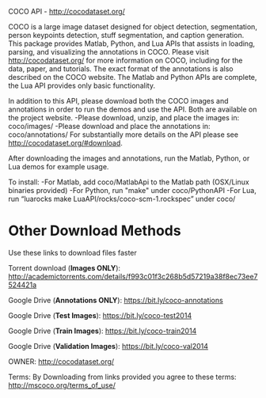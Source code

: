 COCO API - http://cocodataset.org/

COCO is a large image dataset designed for object detection, segmentation, person keypoints detection, stuff segmentation, and caption generation. This package provides Matlab, Python, and Lua APIs that assists in loading, parsing, and visualizing the annotations in COCO. Please visit http://cocodataset.org/ for more information on COCO, including for the data, paper, and tutorials. The exact format of the annotations is also described on the COCO website. The Matlab and Python APIs are complete, the Lua API provides only basic functionality.

In addition to this API, please download both the COCO images and annotations in order to run the demos and use the API. Both are available on the project website.
-Please download, unzip, and place the images in: coco/images/
-Please download and place the annotations in: coco/annotations/
For substantially more details on the API please see http://cocodataset.org/#download.

After downloading the images and annotations, run the Matlab, Python, or Lua demos for example usage.

To install:
-For Matlab, add coco/MatlabApi to the Matlab path (OSX/Linux binaries provided)
-For Python, run "make" under coco/PythonAPI
-For Lua, run “luarocks make LuaAPI/rocks/coco-scm-1.rockspec” under coco/


# Other Download Methods

Use these links to download files faster

Torrent download (**Images ONLY**): http://academictorrents.com/details/f993c01f3c268b5d57219a38f8ec73ee7524421a

Google Drive (**Annotations ONLY**): https://bit.ly/coco-annotations

Google Drive (**Test Images**): https://bit.ly/coco-test2014

Google Drive (**Train Images**): https://bit.ly/coco-train2014

Google Drive (**Validation Images**): https://bit.ly/coco-val2014

OWNER: http://cocodataset.org/

Terms: By Downloading from links provided you agree to these terms: http://mscoco.org/terms_of_use/

